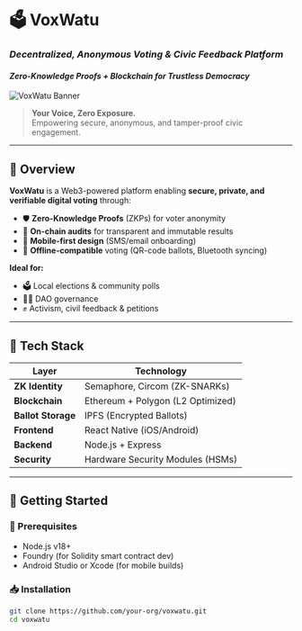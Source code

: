 # 🗳️ VoxWatu  
### *Decentralized, Anonymous Voting & Civic Feedback Platform*  
#### *Zero-Knowledge Proofs + Blockchain for Trustless Democracy*

![VoxWatu Banner](https://example.com/path/to/banner.png)

> **Your Voice, Zero Exposure.**  
> Empowering secure, anonymous, and tamper-proof civic engagement.

---

## 📌 Overview
**VoxWatu** is a Web3-powered platform enabling **secure, private, and verifiable digital voting** through:

- 🛡️ **Zero-Knowledge Proofs** (ZKPs) for voter anonymity  
- 🔗 **On-chain audits** for transparent and immutable results  
- 📱 **Mobile-first design** (SMS/email onboarding)  
- 📡 **Offline-compatible** voting (QR-code ballots, Bluetooth syncing)

**Ideal for:**
- 🗳️ Local elections & community polls  
- 🧑‍💻 DAO governance  
- ✊ Activism, civil feedback & petitions  

---

## 🧠 Tech Stack  
| Layer             | Technology                            |
|------------------|----------------------------------------|
| **ZK Identity**   | Semaphore, Circom (ZK-SNARKs)          |
| **Blockchain**    | Ethereum + Polygon (L2 Optimized)      |
| **Ballot Storage**| IPFS (Encrypted Ballots)               |
| **Frontend**      | React Native (iOS/Android)             |
| **Backend**       | Node.js + Express                      |
| **Security**      | Hardware Security Modules (HSMs)       |

---

## 🚀 Getting Started

### 🔧 Prerequisites
- Node.js v18+
- Foundry (for Solidity smart contract dev)
- Android Studio or Xcode (for mobile builds)

### 📥 Installation
```bash
git clone https://github.com/your-org/voxwatu.git
cd voxwatu
